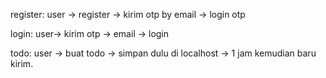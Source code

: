 register:
    user -> register -> kirim otp by email ->  login otp

login:
    user-> kirim otp -> email -> login

todo:
    user -> buat todo -> simpan dulu di localhost -> 1 jam kemudian baru kirim.